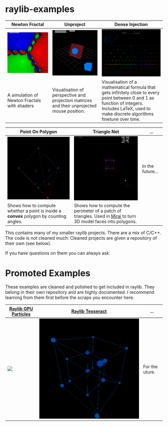 # raylib-examples

Newton Fractal|Unproject|Dense Injection
-|-|-
![](Demos/newton.gif)|![](Demos/unproject.gif)|![](Demos/denseinjection.gif)
A simulation of Newton Fractals with shaders | Visualisation of perspective and projection matrices and their unprojected mouse position. | Visualisation of a mathematical formula that gets infinitely close to every point between 0 and 1 as function of integers. Includes LaTeX, used to make discrete algorithms finetune over time.

Point On Polygon|Triangle Net| ...
-|-|-
![](Demos/polygon.gif)|![](Demos/triangles.gif)|In the future...
Shows how to compute whether a point is inside a **convex** polygon by counting angles. | Shows how to compute the perimeter of a patch of triangles. Used in [Mirai](https://github.com/arceryz/Mirai) to turn 3D model faces into polygons.

This contains many of my smaller raylib projects. There are a mix of C/C++. The code is not cleaned much. Cleaned projects are given a repository of their own (see below).

If you have questions on them you can always ask.

# Promoted Examples

These examples are cleaned and polished to get included in raylib. They belong in their own repository and are highly documented. I recommend learning from them first before the scraps you encounter here.

 [Raylib GPU Particles](https://github.com/arceryz/raylib-gpu-particles) | [Raylib Tesseract](https://github.com/arceryz/raylib-tesseract)| ...
-|-|-
![](Demos/gpuparticles.gif) | ![](Demos/tesseract.gif) | For the uture.



